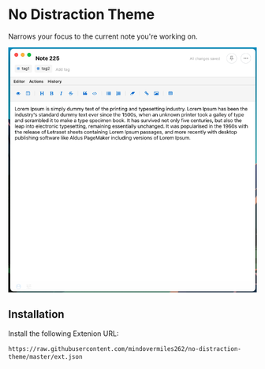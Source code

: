 # No Distraction Theme

Narrows your focus to the current note you're working on.

![Preview](./preview.png)

## Installation

Install the following Extenion URL:

```
https://raw.githubusercontent.com/mindovermiles262/no-distraction-theme/master/ext.json
```
